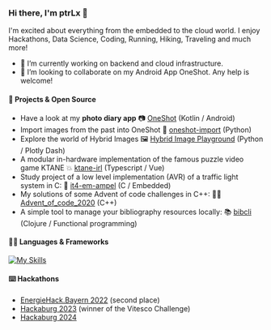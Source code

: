 ### Hi there, I'm ptrLx 👋

I'm excited about everything from the embedded to the cloud world. I enjoy Hackathons, Data Science, Coding, Running, Hiking, Traveling and much more!

- 🔭 I’m currently working on backend and cloud infrastructure.
- 👯 I’m looking to collaborate on my Android App OneShot. Any help is welcome!

#### 🔧 Projects & Open Source

* Have a look at my **photo diary app** 📷 [OneShot](https://github.com/ptrLx/OneShot) (Kotlin / Android)
* Import images from the past into OneShot 📲 [oneshot-import](https://github.com/ptrLx/oneshot-import) (Python)
* Explore the world of Hybrid Images 🖼 [Hybrid Image Playground](https://github.com/ptrLx/hybrid-image-playground/tree/main) (Python / Plotly Dash)
* A modular in-hardware implementation of the famous puzzle video game KTANE 💥 [ktane-irl](https://github.com/ktane-irl/ktane-irl) (Typescript / Vue)
* Study project of a low level implementation (AVR) of a traffic light system in C: 🚦 [it4-em-ampel](https://github.com/mitm-oth/it4-em-ampel) (C / Embedded)
* My solutions of some Advent of code challenges in C++: 🤶🏻 [Advent_of_code_2020](https://github.com/ptrLx/Advent_of_code_2020) (C++)
* A simple tool to manage your bibliography resources locally: 📚 [bibcli](https://github.com/ptrLx/bibcli) (Clojure / Functional programming)


#### 👨‍💻 Languages & Frameworks

[![My Skills](https://skillicons.dev/icons?i=python,c,cpp,ts,js,graphql,vue,vuetify,html,css,kotlin,java,git,github,linux,bash,docker,aws,terraform,vscode,androidstudio,latex,markdown,nginx,postgres,mysql,clojure)](https://skillicons.dev)

#### ⌨️ Hackathons

* [EnergieHack.Bayern 2022](https://github.com/JonasTheinl/Hackathon) (second place)
* [Hackaburg 2023](https://github.com/mitm-oth/23-hackaburg-ode-optimizers) (winner of the Vitesco Challenge)
* [Hackaburg 2024](https://github.com/sith98/cacha-animation)
